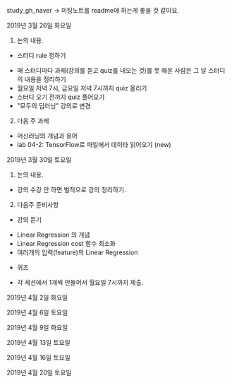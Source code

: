 study_gh_naver -> 미팅노트를 readme에 하는게 좋을 것 같아요.

2019년 3월 26일 화요일

1. 논의 내용.
* 스터디 rule 정하기
- 매 스터디마다 과제(강의를 듣고 quiz를 내오는 것)를 못 해온 사람은 그 날 스터디의 내용을 정리하기
- 월요일 저녁 7시, 금요일 저녁 7시까지 quiz 올리기
- 스터디 오기 전까지 quiz 풀어오기
- "모두의 딥러닝" 강의로 변경

2. 다음 주 과제
- 머신러닝의 개념과 용어
- lab 04-2: TensorFlow로 파일에서 데이타 읽어오기 (new)

2019년 3월 30일 토요일
1. 논의 내용. 
- 강의 수강 안 하면 벌칙으로 강의 정리하기. 

2. 다음주 준비사항
* 강의 듣기
- Linear Regression 의 개념
- Linear Regression cost 함수 최소화
- 여러개의 입력(feature)의 Linear Regression

* 퀴즈
- 각 세션에서 1개씩 만들어서 월요일 7시까지 제출.

2019년 4월 2일 화요일

2019년 4월 6일 토요일

2019년 4월 9일 화요일

2019년 4월 13일 토요일

2019년 4월 16일 토요일

2019년 4월 20일 토요일

